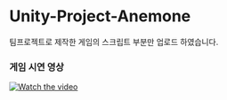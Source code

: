 # Unity-Project-Anemone
팀프로젝트로 제작한 게임의 스크립트 부분만 업로드 하였습니다.

### 게임 시연 영상
[![Watch the video](https://img.youtube.com/vi/rIsz5dskkPU/maxresdefault.jpg)](https://youtu.be/rIsz5dskkPU)
